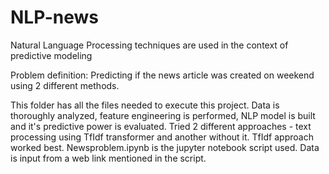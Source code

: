 # NLP-news
Natural Language Processing techniques are used in the context of predictive modeling

Problem definition: Predicting if the news article was created on weekend using 2 different methods.  

This folder has all the files needed to execute this project. Data is thoroughly analyzed, feature engineering is performed, NLP model is built and it's predictive power is evaluated. 
Tried 2 different approaches - text processing using TfIdf transformer and another without it. 
TfIdf approach worked best. 
Newsproblem.ipynb is the jupyter notebook script used. 
Data is input from a web link mentioned in the script. 
